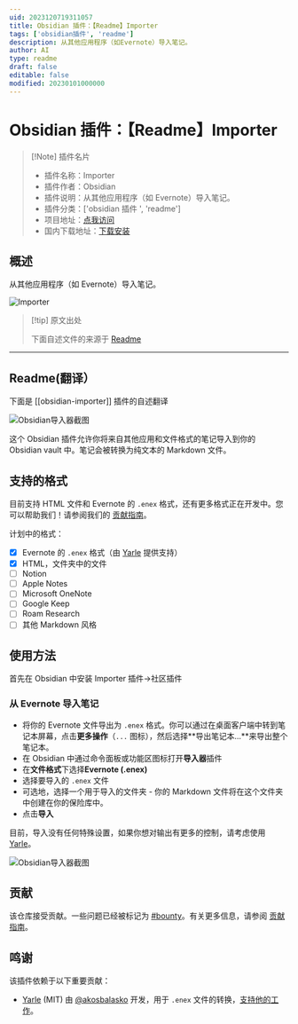 ```yaml
---
uid: 2023120719311057
title: Obsidian 插件：【Readme】Importer
tags: ['obsidian插件', 'readme']
description: 从其他应用程序（如Evernote）导入笔记。
author: AI
type: readme
draft: false
editable: false
modified: 20230101000000
---
```


# Obsidian 插件：【Readme】Importer

> [!Note] 插件名片
> - 插件名称：Importer
> - 插件作者：Obsidian
> - 插件说明：从其他应用程序（如 Evernote）导入笔记。
> - 插件分类：['obsidian 插件 ', 'readme']
> - 项目地址：[点我访问](https://github.com/obsidianmd/obsidian-importer)
> - 国内下载地址：[下载安装](https://pkmer.cn/products/plugin/pluginMarket/?obsidian-importer)

## 概述

从其他应用程序（如 Evernote）导入笔记。

![Importer](https://cdn.pkmer.cn/covers/obsidian-importer.png!pkmer)

> [!tip] 原文出处
>
>下面自述文件的来源于 [Readme](https://ghproxy.net/https://raw.githubusercontent.com/obsidianmd/obsidian-importer/master/README.md)
>

---

## Readme(翻译）

下面是 [[obsidian-importer]] 插件的自述翻译

![Obsidian导入器截图](https://cdn.pkmer.cn/covers/obsidian-importer_2_0.png!pkmer)

这个 Obsidian 插件允许你将来自其他应用和文件格式的笔记导入到你的 Obsidian vault 中。笔记会被转换为纯文本的 Markdown 文件。

## 支持的格式

目前支持 HTML 文件和 Evernote 的 `.enex` 格式，还有更多格式正在开发中。您可以帮助我们！请参阅我们的 [贡献指南](/CONTRIBUTING.md)。

计划中的格式：

- [x] Evernote 的 `.enex` 格式（由 [Yarle](https://github.com/akosbalasko/yarle) 提供支持）
- [x] HTML，文件夹中的文件
- [ ] Notion
- [ ] Apple Notes
- [ ] Microsoft OneNote
- [ ] Google Keep
- [ ] Roam Research
- [ ] 其他 Markdown 风格

## 使用方法

首先在 Obsidian 中安装 Importer 插件→社区插件

### 从 Evernote 导入笔记

- 将你的 Evernote 文件导出为 `.enex` 格式。你可以通过在桌面客户端中转到笔记本屏幕，点击**更多操作**（`...` 图标），然后选择**导出笔记本...**来导出整个笔记本。
- 在 Obsidian 中通过命令面板或功能区图标打开**导入器**插件
- 在**文件格式**下选择**Evernote (.enex)**
- 选择要导入的 `.enex` 文件
- 可选地，选择一个用于导入的文件夹 - 你的 Markdown 文件将在这个文件夹中创建在你的保险库中。
- 点击**导入**

目前，导入没有任何特殊设置，如果你想对输出有更多的控制，请考虑使用 [Yarle](https://github.com/akosbalasko/yarle)。

![Obsidian导入器截图](https://cdn.pkmer.cn/covers/obsidian-importer_2_1.png!pkmer)

## 贡献

该仓库接受贡献。一些问题已经被标记为 [#bounty](https://github.com/obsidianmd/obsidian-importer/labels/bounty)。有关更多信息，请参阅 [贡献指南](/CONTRIBUTING.md)。

## 鸣谢

该插件依赖于以下重要贡献：

- [Yarle](https://github.com/akosbalasko/yarle) (MIT) 由 [@akosbalasko](https://github.com/akosbalasko) 开发，用于 `.enex` 文件的转换，[支持他的工作](https://www.buymeacoffee.com/akosbalasko)。



